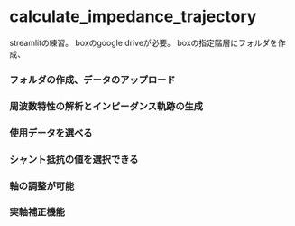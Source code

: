 # calculate_impedance_trajectory
streamlitの練習。
boxのgoogle driveが必要。
boxの指定階層にフォルダを作成、
### フォルダの作成、データのアップロード
### 周波数特性の解析とインピーダンス軌跡の生成
### 使用データを選べる
### シャント抵抗の値を選択できる
### 軸の調整が可能
### 実軸補正機能
